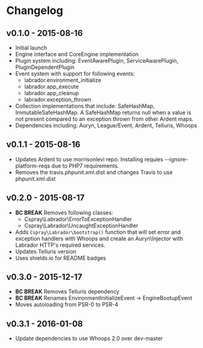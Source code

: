 # Changelog

## v0.1.0 - 2015-08-16

- Initial launch
- Engine interface and CoreEngine implementation
- Plugin system including: EventAwarePlugin, ServiceAwarePlugin, PluginDependentPlugin
- Event system with support for following events:
    - labrador.environment_initialize
    - labrador.app_execute
    - labrador.app_cleanup
    - labrador.exception_thrown
- Collection implementations that include: SafeHashMap, ImmutableSafeHashMap. A SafeHashMap
  returns null when a value is not present compared to an exception thrown from other
  Ardent maps.
- Dependencies including: Auryn, League/Event, Ardent, Telluris, Whoops

## v0.1.1 - 2015-08-16

- Updates Ardent to use morrisonlevi repo. Installing requies --ignore-platform-reqs due to
  PHP7 requirements.
- Removes the travis.phpunit.xml.dist and changes Travis to use phpunit.xml.dist

## v0.2.0 - 2015-08-17

- **BC BREAK** Removes following classes:
    - Cspray\Labrador\ErrorToExceptionHandler
    - Cspray\Labrador\UncaughtExceptionHandler
- Adds `Cspray\Labrador\bootstrap()` function that will set error and exception handlers
  with Whoops and create an Auryn\Injector with Labrador HTTP's required services.
- Updates Telluris version
- Uses shields.io for README badges

## v0.3.0 - 2015-12-17

- **BC BREAK** Removes Telluris dependency
- **BC BREAK** Renames EnvironmentInitializeEvent -> EngineBootupEvent
- Moves autoloading from PSR-0 to PSR-4


## v0.3.1 - 2016-01-08

- Update dependencies to use Whoops 2.0 over dev-master